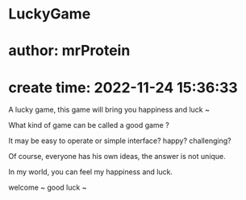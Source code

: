 # LuckyGame
# author: mrProtein
# create time: 2022-11-24 15:36:33

A lucky game, this game will bring you happiness and luck ~

What kind of game can be called a good game ?

It may be easy to operate or simple interface? happy? challenging?

Of course, everyone has his own ideas,  the answer is not unique.

In my world, you can feel my happiness and luck.

welcome ~ good luck ~ 
